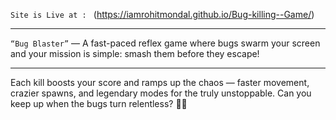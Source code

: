 `Site is Live at : ` (https://iamrohitmondal.github.io/Bug-killing--Game/)
<br><hr>
`“Bug Blaster”` — A fast-paced reflex game where bugs swarm your screen and your mission is simple: smash them before they escape!
<br><hr>
Each kill boosts your score and ramps up the chaos — faster movement, crazier spawns, and legendary modes for the truly unstoppable. Can you keep up when the bugs turn relentless? 🐞💥
